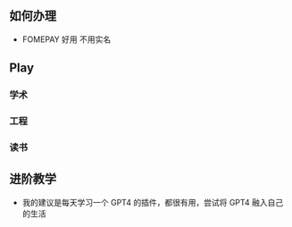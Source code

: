 ## 如何办理

- FOMEPAY 好用 不用实名

## Play

### 学术

### 工程

### 读书

## 进阶教学

- 我的建议是每天学习一个 GPT4 的插件，都很有用，尝试将 GPT4 融入自己的生活
